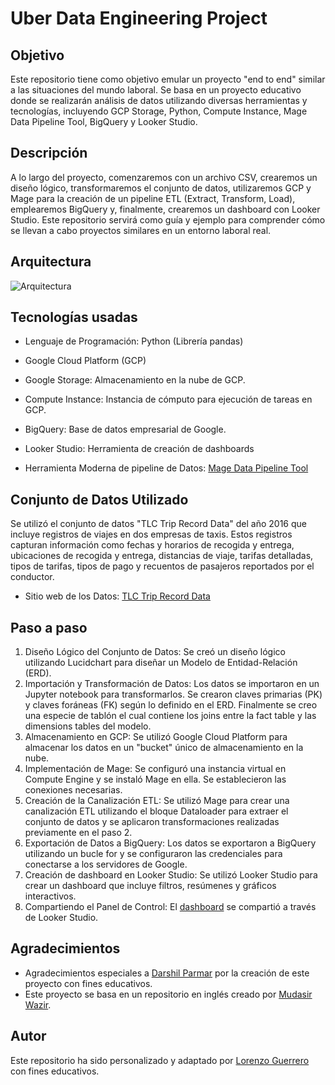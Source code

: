 # Uber Data Engineering Project


## Objetivo
Este repositorio tiene como objetivo emular un proyecto "end to end" similar a las situaciones del mundo laboral. Se basa en un proyecto educativo donde se realizarán análisis de datos utilizando diversas herramientas y tecnologías, incluyendo GCP Storage, Python, Compute Instance, Mage Data Pipeline Tool, BigQuery y Looker Studio.

## Descripción
A lo largo del proyecto, comenzaremos con un archivo CSV, crearemos un diseño lógico, transformaremos el conjunto de datos, utilizaremos GCP y Mage para la creación de un pipeline ETL (Extract, Transform, Load), emplearemos BigQuery y, finalmente, crearemos un dashboard con Looker Studio. Este repositorio servirá como guía y ejemplo para comprender cómo se llevan a cabo proyectos similares en un entorno laboral real.

## Arquitectura 
![Arquitectura](https://github.com/LorenzoG9917/uber_data_engineer/assets/121797266/e5f1c003-b440-4fb8-bd34-0c2a1589507b)
## Tecnologías usadas
- Lenguaje de Programación: Python (Librería pandas)

- Google Cloud Platform (GCP)
- Google Storage: Almacenamiento en la nube de GCP.
- Compute Instance: Instancia de cómputo para ejecución de tareas en GCP.
- BigQuery: Base de datos empresarial de Google.
- Looker Studio: Herramienta de creación de dashboards
- Herramienta Moderna de pipeline de Datos: [Mage Data Pipeline Tool](https://www.mage.ai/)

## Conjunto de Datos Utilizado

Se utilizó el conjunto de datos "TLC Trip Record Data" del año 2016 que incluye registros de viajes en dos empresas de taxis. Estos registros capturan información como fechas y horarios de recogida y entrega, ubicaciones de recogida y entrega, distancias de viaje, tarifas detalladas, tipos de tarifas, tipos de pago y recuentos de pasajeros reportados por el conductor.
- Sitio web de los Datos: [TLC Trip Record Data](https://www.nyc.gov/site/tlc/about/tlc-trip-record-data.page)

## Paso a paso
1. Diseño Lógico del Conjunto de Datos: Se creó un diseño lógico utilizando Lucidchart para diseñar un Modelo de Entidad-Relación (ERD).
2. Importación y Transformación de Datos: Los datos se importaron en un Jupyter notebook para transformarlos. Se crearon claves primarias (PK) y claves foráneas (FK) según lo definido en el ERD. Finalmente se creo una especie de tablón el cual contiene los joins entre la fact table y las dimensions tables del modelo.
3. Almacenamiento en GCP: Se utilizó Google Cloud Platform para almacenar los datos en un "bucket" único de almacenamiento en la nube.
4. Implementación de Mage: Se configuró una instancia virtual en Compute Engine y se instaló Mage en ella. Se establecieron las conexiones necesarias.
5. Creación de la Canalización ETL: Se utilizó Mage para crear una canalización ETL utilizando el bloque Dataloader para extraer el conjunto de datos y se aplicaron transformaciones realizadas previamente en el paso 2.
6. Exportación de Datos a BigQuery: Los datos se exportaron a BigQuery utilizando un bucle for y se configuraron las credenciales para conectarse a los servidores de Google.
7. Creación de dashboard en Looker Studio: Se utilizó Looker Studio para crear un dashboard que incluye filtros, resúmenes y gráficos interactivos.
8. Compartiendo el Panel de Control: El [dashboard](https://lookerstudio.google.com/reporting/f8f88d7e-c1f1-4ee4-8dfe-4620bf961b93/page/DlVaD) se compartió a través de Looker Studio.


## Agradecimientos

- Agradecimientos especiales a [Darshil Parmar](https://www.linkedin.com/in/darshil-parmar/) por la creación de este proyecto con fines educativos.
- Este proyecto se basa en un repositorio en inglés creado por [Mudasir Wazir](https://www.linkedin.com/in/mudasir-wazir/).

## Autor

Este repositorio ha sido personalizado y adaptado por [Lorenzo Guerrero](https://www.linkedin.com/feed/) con fines educativos.
